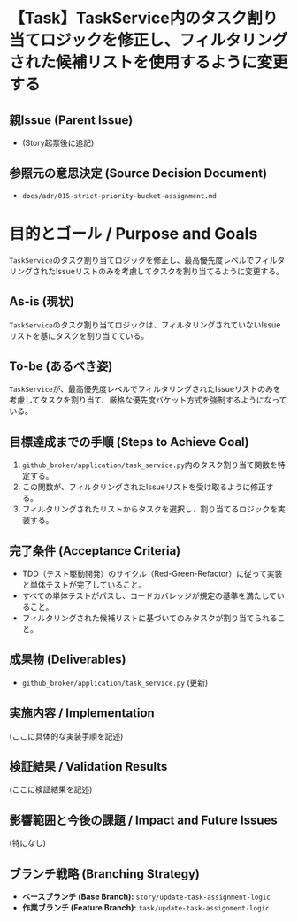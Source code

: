 # 【Task】TaskService内のタスク割り当てロジックを修正し、フィルタリングされた候補リストを使用するように変更する

## 親Issue (Parent Issue)
- (Story起票後に追記)

## 参照元の意思決定 (Source Decision Document)
- `docs/adr/015-strict-priority-bucket-assignment.md`

# 目的とゴール / Purpose and Goals
`TaskService`のタスク割り当てロジックを修正し、最高優先度レベルでフィルタリングされたIssueリストのみを考慮してタスクを割り当てるように変更する。

## As-is (現状)
`TaskService`のタスク割り当てロジックは、フィルタリングされていないIssueリストを基にタスクを割り当てている。

## To-be (あるべき姿)
`TaskService`が、最高優先度レベルでフィルタリングされたIssueリストのみを考慮してタスクを割り当て、厳格な優先度バケット方式を強制するようになっている。

## 目標達成までの手順 (Steps to Achieve Goal)
1. `github_broker/application/task_service.py`内のタスク割り当て関数を特定する。
2. この関数が、フィルタリングされたIssueリストを受け取るように修正する。
3. フィルタリングされたリストからタスクを選択し、割り当てるロジックを実装する。

## 完了条件 (Acceptance Criteria)
- TDD（テスト駆動開発）のサイクル（Red-Green-Refactor）に従って実装と単体テストが完了していること。
- すべての単体テストがパスし、コードカバレッジが規定の基準を満たしていること。
- フィルタリングされた候補リストに基づいてのみタスクが割り当てられること。

## 成果物 (Deliverables)
- `github_broker/application/task_service.py` (更新)

## 実施内容 / Implementation
(ここに具体的な実装手順を記述)

## 検証結果 / Validation Results
(ここに検証結果を記述)

## 影響範囲と今後の課題 / Impact and Future Issues
(特になし)

## ブランチ戦略 (Branching Strategy)
- **ベースブランチ (Base Branch):** `story/update-task-assignment-logic`
- **作業ブランチ (Feature Branch):** `task/update-task-assignment-logic`
